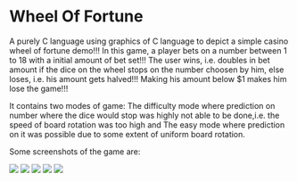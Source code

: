 # Wheel Of Fortune

A purely C language using graphics of C language to depict a simple casino wheel of fortune demo!!! In this game, a player bets on a number
between 1 to 18 with a initial amount of bet set!!! The user wins, i.e. doubles in bet amount if the dice on the wheel stops on the number
choosen by him, else loses, i.e. his amount gets halved!!! Making his amount below $1 makes him lose the game!!!

It contains two modes of game: The difficulty mode where prediction on number where the dice would stop was highly not able to be done,i.e. the speed of board rotation was too high and The easy mode where prediction on it was possible due to some extent of uniform board rotation.

Some screenshots of the game are:

<img src="https://github.com/BeepLoveKarki/wheel_of_fortune/blob/master/img/Screenshot%20(17).png"/>
<img src="https://github.com/BeepLoveKarki/wheel_of_fortune/blob/master/img/Screenshot%20(18).png"/>
<img src="https://github.com/BeepLoveKarki/wheel_of_fortune/blob/master/img/Screenshot%20(19).png"/>
<img src="https://github.com/BeepLoveKarki/wheel_of_fortune/blob/master/img/Screenshot%20(20).png"/>
<img src="https://github.com/BeepLoveKarki/wheel_of_fortune/blob/master/img/Screenshot%20(22).png"/>
